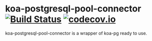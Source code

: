# koa-postgresql-pool-connector [![Build Status](https://travis-ci.org/benjaminW78/koa-postgresql-pool-connector.svg?branch=master)](https://travis-ci.org/benjaminW78/koa-postgresql-pool-connector) [![codecov.io](https://codecov.io/github/benjaminW78/koa-postgresql-pool-connector/coverage.svg?branch=master)](https://codecov.io/github/benjaminW78/koa-postgresql-pool-connector?branch=master)
koa-postgresql-pool-connector is a wrapper of koa-pg ready to use.
